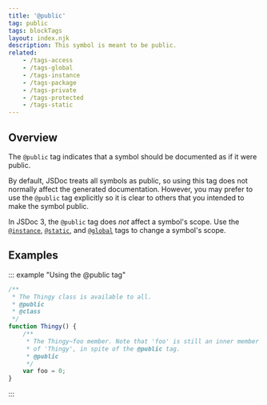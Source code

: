 ```yaml
---
title: '@public'
tag: public
tags: blockTags
layout: index.njk
description: This symbol is meant to be public.
related:
    - /tags-access
    - /tags-global
    - /tags-instance
    - /tags-package
    - /tags-private
    - /tags-protected
    - /tags-static
---
```


## Overview

The `@public` tag indicates that a symbol should be documented as if it were public.

By default, JSDoc treats all symbols as public, so using this tag does not normally affect the
generated documentation. However, you may prefer to use the `@public` tag explicitly so it is clear
to others that you intended to make the symbol public.

In JSDoc 3, the `@public` tag does _not_ affect a symbol's scope. Use the
[`@instance`][instance-tag], [`@static`][static-tag], and [`@global`][global-tag] tags to change a
symbol's scope.

[global-tag]: /tags-global
[instance-tag]: /tags-instance
[static-tag]: /tags-static


## Examples

::: example "Using the @public tag"

```js
/**
 * The Thingy class is available to all.
 * @public
 * @class
 */
function Thingy() {
    /**
     * The Thingy~foo member. Note that 'foo' is still an inner member
     * of 'Thingy', in spite of the @public tag.
     * @public
     */
    var foo = 0;
}
```
:::
